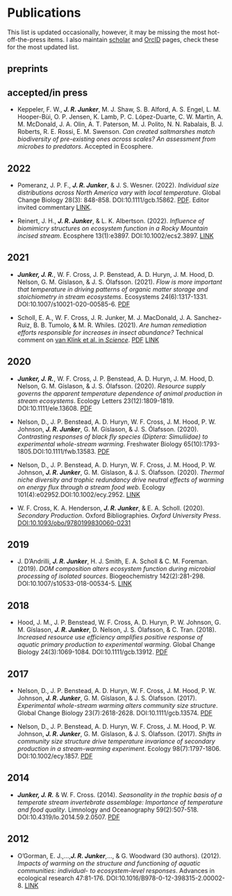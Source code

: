 Publications
================

This list is updated occasionally, however, it may be missing the most
hot-off-the-press items. I also maintain
[scholar](https://scholar.google.com/citations?hl=en&pli=1&user=5pxjNGYAAAAJ)
and [OrcID](https://orcid.org/0000-0001-9713-2330) pages, check these
for the most updated list.

<!--- ##

-->

## preprints

## accepted/in press

- Keppeler, F. W., ***J. R. Junker***, M. J. Shaw, S. B. Alford, A. S.
  Engel, L. M. Hooper-Bùi, O. P. Jensen, K. Lamb, P. C.
  López-Duarte, C. W. Martin, A. M. McDonald, J. A. Olin, A. T.
  Paterson, M. J. Polito, N. N. Rabalais, B. J. Roberts, R. E.
  Rossi, E. M. Swenson. *Can created saltmarshes match biodiversity of
  pre-existing ones across scales? An assessment from microbes to
  predators*. Accepted in Ecosphere.

## 2022

- Pomeranz, J. P. F., ***J. R. Junker***, & J. S. Wesner. (2022).
  *Individual size distributions across North America vary with local
  temperature*. Global Change Biology 28(3): 848-858.
  DOI:<!-- -->10.1111/gcb.15862.
  [PDF](./pdfs/Pomeranz%20et%20al.%20-%202022%20-%20Individual%20size%20distributions%20across%20North%20America.pdf).
  Editor invited commentary [LINK](https://doi.org/10.1111/gcb.15981).

- Reinert, J. H., ***J. R. Junker***, & L. K. Albertson. (2022).
  *Influence of biomimicry structures on ecosystem function in a Rocky
  Mountain incised stream*. Ecosphere 13(1):e3897.
  DOI:<!-- -->10.1002/ecs2.3897.
  [LINK](https://doi.org/10.1002/ECS2.3897)

## 2021

- ***Junker, J. R.***, W. F. Cross, J. P. Benstead, A. D. Huryn, J. M.
  Hood, D. Nelson, G. M. Gíslason, & J. S. Ólafsson. (2021). *Flow is
  more important that temperature in driving patterns of organic matter
  storage and stoichiometry in stream ecosystems*. Ecosystems
  24(6):1317-1331. DOI:<!-- -->10.1007/s10021-020-00585-6.
  [PDF](./pdfs/Junker%20et%20al.%20-%202020%20-%20Flow%20is%20more%20Important%20than%20Temperature%20in%20Driving.pdf)

- Scholl, E. A., W. F. Cross, J. R. Junker, M. J. MacDonald, J. A.
  Sanchez-Ruiz, B. B. Tumolo, & M. R. Whiles. (2021). *Are human
  remediation efforts responsible for increases in insect abundance?*
  Technical comment on [van Klink et al. in
  *Science*](https://www.science.org/doi/abs/10.1126/science.aax9931).
  [PDF](./pdfs/Scholl%20et%20al.%20-%202021%20-%20Are%20human%20remediation%20efforts%20responsible%20for%20increases%20in%20insect%20abundance.pdf)
  [LINK](https://www.science.org/do/10.1126/comment.746993/full/)

## 2020

- ***Junker, J. R.***, W. F. Cross, J. P. Benstead, A. D. Huryn, J. M.
  Hood, D. Nelson, G. M. Gíslason, & J. S. Ólafsson. (2020). *Resource
  supply governs the apparent temperature dependence of animal
  production in stream ecosystems*. Ecology Letters 23(12):1809-1819.
  DOI:<!-- -->10.1111/ele.13608.
  [PDF](./pdfs/Junker%20et%20al.%20-%202020%20-%20Resource%20supply%20governs%20the%20apparent%20temperature%20d.pdf)

- Nelson, D., J. P. Benstead, A. D. Huryn, W. F. Cross, J. M.
  Hood, P. W. Johnson, ***J. R. Junker***, G. M. Gíslason, & J. S.
  Ólafsson. (2020). *Contrasting responses of black fly species
  (Diptera: Simuliidae) to experimental whole-stream warming*.
  Freshwater Biology 65(10):1793-1805.DOI:<!-- -->10.1111/fwb.13583.
  [PDF](https://par.nsf.gov/servlets/purl/10228694)

- Nelson, D., J. P. Benstead, A. D. Huryn, W. F. Cross, J. M.
  Hood, P. W. Johnson, ***J. R. Junker***, G. M. Gíslason, & J. S.
  Ólafsson. (2020). *Thermal niche diversity and trophic redundancy
  drive neutral effects of warming on energy flux through a stream food
  web*. Ecology 101(4):e02952.DOI:<!-- -->10.1002/ecy.2952.
  [LINK](https://esajournals.onlinelibrary.wiley.com/doi/am-pdf/10.1002/ecy.2952)

- W. F. Cross, K. A. Henderson, ***J. R. Junker***, & E. A. Scholl.
  (2020). *Secondary Production*. Oxford Bibliographies. *Oxford
  University Press*.
  [DOI:10.1093/obo/9780199830060-0231](https://www.oxfordbibliographies.com/view/document/obo-9780199830060/obo-9780199830060-0231.xml)

## 2019

- J. D’Andrilli, ***J. R. Junker***, H. J. Smith, E. A. Scholl & C. M.
  Foreman. (2019). *DOM composition alters ecosystem function during
  microbial processing of isolated sources*. Biogeochemistry
  142(2):281-298. DOI:<!-- -->10.1007/s10533-018-00534-5.
  [LINK](https://link.springer.com/article/10.1007/s10533-018-00534-5)

## 2018

- Hood, J. M., J. P. Benstead, W. F. Cross, A. D. Huryn, P. W.
  Johnson, G. M. Gíslason, ***J. R. Junker***, D. Nelson, J. S.
  Ólafsson, & C. Tran. (2018). *Increased resource use efficiency
  amplifies positive response of aquatic primary production to
  experimental warming*. Global Change Biology 24(3):1069-1084.
  DOI:<!-- -->10.1111/gcb.13912.
  [PDF](./publications/pdfs/hood_et_al-2018-global_change_biology.pdf)

## 2017

- Nelson, D., J. P. Benstead, A. D. Huryn, W. F. Cross, J. M.
  Hood, P. W. Johnson, ***J. R. Junker***, G. M. Gíslason, & J. S.
  Ólafsson. (2017). *Experimental whole-stream warming alters community
  size structure*. Global Change Biology 23(7):2618-2628.
  DOI:<!-- -->10.1111/gcb.13574.
  [PDF](./publications/pdfs/nelson_et_al-2016-global_change_biology.pdf)

- Nelson, D., J. P. Benstead, A. D. Huryn, W. F. Cross, J. M.
  Hood, P. W. Johnson, ***J. R. Junker***, G. M. Gíslason, & J. S.
  Ólafsson. (2017). *Shifts in community size structure drive
  temperature invariance of secondary production in a stream-warming
  experiment*. Ecology 98(7):1797-1806. DOI:<!-- -->10.1002/ecy.1857.
  [PDF](./publications/pdfs/nelson_et_al-2017-ecology-2.pdf)

## 2014

- ***Junker, J. R.*** & W. F. Cross. (2014). *Seasonality in the trophic
  basis of a temperate stream invertebrate assemblage: Importance of
  temperature and food quality*. Limnology and Oceanography
  59(2):507-518. DOI:<!-- -->10.4319/lo.2014.59.2.0507.
  [PDF](./publications/pdfs/Junker%20and%20Cross%20-%202014%20-%20Seasonality%20in%20the%20trophic%20basis%20of%20a%20temperate%20st.pdf)

## 2012

- O’Gorman, E. J.,…,***J. R. Junker***,…, & G. Woodward (30 authors).
  (2012). *Impacts of warming on the structure and functioning of
  aquatic communities: individual- to ecosystem-level responses*.
  Advances in ecological research 47:81-176.
  DOI:<!-- -->10.1016/B978-0-12-398315-2.00002-8.
  [LINK](https://www.zora.uzh.ch/id/eprint/88276/1/O%27Gorman2012Zora.pdf)
